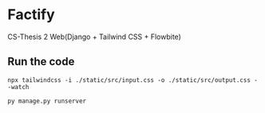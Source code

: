 # Factify
CS-Thesis 2 Web(Django + Tailwind CSS + Flowbite)


## Run the code
```
npx tailwindcss -i ./static/src/input.css -o ./static/src/output.css --watch
```

```
py manage.py runserver
```
